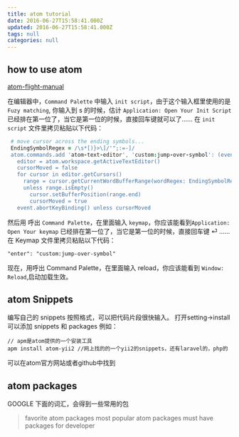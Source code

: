 ```yaml
---
title: atom tutorial
date: 2016-06-27T15:58:41.000Z
updated: 2016-06-27T15:58:41.000Z
tags: null
categories: null
---
```


## how to use atom

[atom-flight-manual](http://flight-manual.atom.io/using-atom/sections/atom-packages/)

在编辑器中，`Command Palette` 中输入 `init script`，由于这个输入框里使用的是 `Fuzy matching`, 你输入到 s 的时候，估计 `Application: Open Your Init Script` 已经排在第一位了，当它是第一位的时候，直接回车键就可以了...... 在 `init script` 文件里拷贝粘贴以下代码：
<!-- more -->
```coffeescript
 # move cursor across the ending symbols...
 EndingSymbolRegex = /\s*[)}>\]/'";:=-]/
 atom.commands.add 'atom-text-editor', 'custom:jump-over-symbol': (event) ->
   editor = atom.workspace.getActiveTextEditor()
   cursorMoved = false
   for cursor in editor.getCursors()
     range = cursor.getCurrentWordBufferRange(wordRegex: EndingSymbolRegex)
     unless range.isEmpty()
       cursor.setBufferPosition(range.end)
       cursorMoved = true
   event.abortKeyBinding() unless cursorMoved
```

然后用 呼出 `Command Palette`，在里面输入 `keymap`，你应该能看到`Application: Open Your keymap` 已经排在第一位了，当它是第一位的时候，直接回车键 ⏎ ...... 在 Keymap 文件里拷贝粘贴以下代码：

```
"enter": "custom:jump-over-symbol"
```

现在，用呼出 Command Palette，在里面输入 reload，你应该能看到 `Window: Reload`,启动加载生效。


## atom Snippets
编写自己的 snippets 按照格式，可以把代码片段很快输入。
打开setting->install 可以添加 snippets 和 packages
例如：

```
// apm是atom提供的一个安装工具
apm install atom-yii2 //网上找的的一个yii2的snippets，还有laravel的，php的
```
可以在atom官方网站或者github中找到

[参考1]: https://atom.io/packages/snippets
[参考2]: https://scotch.io/bar-talk/best-of-atom-features-plugins-acting-like-sublime-text



## atom packages
GOOGLE 下面的词汇，会得到一些常用的包
> favorite atom packages
> most popular atom packages
> must have packages for developer
